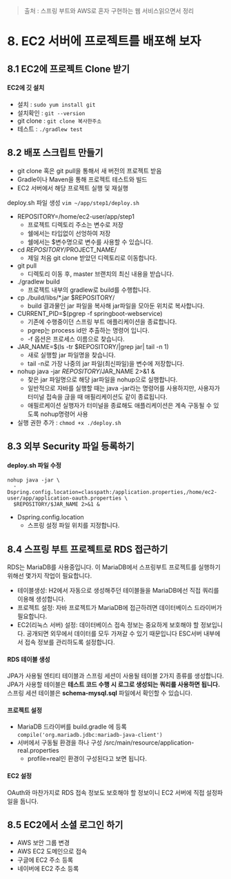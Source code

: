 > 출처 :  스프링 부트와 AWS로 혼자 구현하는 웹 서비스읽으면서 정리

# 8. EC2 서버에 프로젝트를 배포해 보자
## 8.1 EC2에 프로젝트 Clone 받기
#### EC2에 깃 설치
- 설치 : `sudo yum install git`
- 설치확인 : `git --version`
- git clone : `git clone 복사한주소`
- 테스트 : `./gradlew test`

## 8.2 배포 스크립트 만들기
- git clone 혹은 git pull을 통해서 새 버전의 프로젝트 받음
- Gradle이나 Maven을 통해 프로젝트 테스트와 빌드
- EC2 서버에서 해당 프로젝트 실행 및 재실행  

deploy.sh 파일 생성 `vim ~/app/step1/deploy.sh`
- REPOSITORY=/home/ec2-user/app/step1 
    * 프로젝트 디렉토리 주소는 변수로 저장
    * 쉘에서는 타입없이 선엉하여 저장
    * 쉘에서는 $변수명으로 변수를 사용할 수 있습니다.
- cd $REPOSITORY/$PROJECT_NAME/
    * 제일 처음 git clone 받았던 디렉토리로 이동합니다.
- git pull
    * 디렉토리 이동 후, master 브랜치의 최신 내용을 받습니다.
- ./gradlew build
    * 프로젝트 내부의 gradlew로 build를 수행합니다.
- cp ./build/libs/*.jar $REPOSITORY/
    * build 결과물인 jar 파일을 복사해 jar파일을 모아둔 위치로 복사합니다.
- CURRENT_PID=$(pgrep -f springboot-webservice)
    * 기존에 수행중이던 스프링 부트 애플리케이션을 종료합니다.
    * pgrep는 process id만 추출하는 명령어 입니다.
    * -f 옵션은 프로세스 이름으로 찾습니다.
- JAR_NAME=$(ls -tr $REPOSITORY/|grep jar| tail -n 1)
    * 새로 실행할 jar 파일명을 찾습니다.
    * tail -n로 가장 나중의 jar 파일(최신파일)을 변수에 저장합니다.
- nohup java -jar $REPOSITORY/$JAR_NAME 2>&1 &
    * 찾은 jar 파일명으로 해당 jar파일을 nohup으로 실행합니다.
    * 일반적으로 자바를 실행할 때는 java -jar라는 명령어를 사용하지만,
    사용자가 터미널 접속을 귾을 때 애필리케이션도 같이 종료됩니다.
    * 애필르케이션 실행자가 터미널을 종료해도 애플리케이션은 계속 구동될 수 있도록 nohup명령어 사용
- 실행 권한 추가 : `chmod +x ./deploy.sh`

## 8.3 외부 Security 파일 등록하기
#### deploy.sh 파일 수정
```shell
nohup java -jar \
  -Dspring.config.location=classpath:/application.properties,/home/ec2-user/app/application-oauth.properties \
  $REPOSITORY/$JAR_NAME 2>&1 &
```

- Dspring.config.location
    * 스프링 설정 파일 위치를 지정합니다.
    
## 8.4 스프링 부트 프로젝트로 RDS 접근하기
RDS는 MariaDB를 사용중입니다. 이 MariaDB에서 스프링부트 프로젝트를 실행하기 위해선 몇가지 작업이 필요합니다.
- 테이블생성: H2에서 자동으로 생성해주던 테이블들을 MariaDB에선 직접 쿼리를 이용해 생성합니다.
- 프로젝트 설정: 자바 프로젝트가 MariaDB에 접근하려면 데이터베이스 드라이버가 필요합니다.
- EC2(리눅스 서버) 설정: 데이터베이스 접속 정보는 중요하게 보호해야 할 정보입니다. 공개되면 외무에서 데이터를 모두 가져갈 수 있기 때문입니다
ESC서버 내부에서 접속 정보를 관리하도록 설정합니다.

#### RDS 테이블 생성
JPA가 사용될 엔티티 테이블과 스프링 세션이 사용될 테이블 2가지 종류를 생성합니다.  
JPA가 사용할 테이블은 **테스트 코드 수행 시 로그로 생성되는 쿼리를 사용하면 됩니다.**  
스프링 세션 테이블은 **schema-mysql.sql** 파일에서 확인할 수 있습니다.

#### 프로젝트 설정
- MariaDB 드라이버를 build.gradle 에 등록 `compile('org.mariadb.jdbc:mariadb-java-client')`
- 서버에서 구동될 환경을 하나 구성 /src/main/resource/application-real.properties
    * profile=real인 환경이 구성된다고 보면 됩니다.

#### EC2 설정
OAuth와 마찬가지로 RDS 접속 정보도 보호해야 할 정보이니 EC2 서버에 직접 설정파일을 둡니다.

## 8.5 EC2에서 소셜 로그인 하기
- AWS 보안 그룹 변경
- AWS EC2 도메인으로 접속
- 구글에 EC2 주소 등록
- 네이버에 EC2 주소 등록




